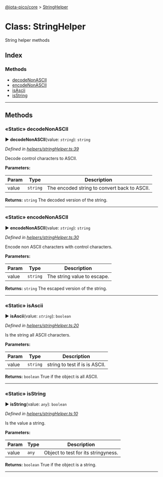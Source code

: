 [@iota-pico/core](../README.md) > [StringHelper](../classes/stringhelper.md)



# Class: StringHelper


String helper methods

## Index

### Methods

* [decodeNonASCII](stringhelper.md#decodenonascii)
* [encodeNonASCII](stringhelper.md#encodenonascii)
* [isAscii](stringhelper.md#isascii)
* [isString](stringhelper.md#isstring)



---
## Methods
<a id="decodenonascii"></a>

### «Static» decodeNonASCII

► **decodeNonASCII**(value: *`string`*): `string`



*Defined in [helpers/stringHelper.ts:39](https://github.com/iotaeco/iota-pico-core/blob/c766392/src/helpers/stringHelper.ts#L39)*



Decode control characters to ASCII.


**Parameters:**

| Param | Type | Description |
| ------ | ------ | ------ |
| value | `string`   |  The encoded string to convert back to ASCII. |





**Returns:** `string`
The decoded version of the string.






___

<a id="encodenonascii"></a>

### «Static» encodeNonASCII

► **encodeNonASCII**(value: *`string`*): `string`



*Defined in [helpers/stringHelper.ts:30](https://github.com/iotaeco/iota-pico-core/blob/c766392/src/helpers/stringHelper.ts#L30)*



Encode non ASCII characters with control characters.


**Parameters:**

| Param | Type | Description |
| ------ | ------ | ------ |
| value | `string`   |  The string value to escape. |





**Returns:** `string`
The escaped version of the string.






___

<a id="isascii"></a>

### «Static» isAscii

► **isAscii**(value: *`string`*): `boolean`



*Defined in [helpers/stringHelper.ts:20](https://github.com/iotaeco/iota-pico-core/blob/c766392/src/helpers/stringHelper.ts#L20)*



Is the string all ASCII characters.


**Parameters:**

| Param | Type | Description |
| ------ | ------ | ------ |
| value | `string`   |  string to test if is is ASCII. |





**Returns:** `boolean`
True if the object is all ASCII.






___

<a id="isstring"></a>

### «Static» isString

► **isString**(value: *`any`*): `boolean`



*Defined in [helpers/stringHelper.ts:10](https://github.com/iotaeco/iota-pico-core/blob/c766392/src/helpers/stringHelper.ts#L10)*



Is the value a string.


**Parameters:**

| Param | Type | Description |
| ------ | ------ | ------ |
| value | `any`   |  Object to test for its stringyness. |





**Returns:** `boolean`
True if the object is a string.






___


